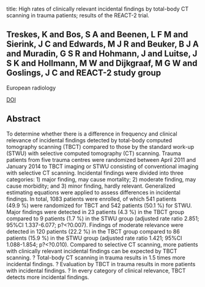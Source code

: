 title: High rates of clinically relevant incidental findings by total-body CT scanning in trauma patients; results of the REACT-2 trial.

## Treskes, K and Bos, S A and Beenen, L F M and Sierink, J C and Edwards, M J R and Beuker, B J A and Muradin, G S R and Hohmann, J and Luitse, J S K and Hollmann, M W and Dijkgraaf, M G W and Goslings, J C and REACT-2 study group
European radiology

<a href="https://doi.org/10.1007/s00330-016-4598-6">DOI</a>

## Abstract
To determine whether there is a difference in frequency and clinical relevance of incidental findings detected by total-body computed tomography scanning (TBCT) compared to those by the standard work-up (STWU) with selective computed tomography (CT) scanning. Trauma patients from five trauma centres were randomized between April 2011 and January 2014 to TBCT imaging or STWU consisting of conventional imaging with selective CT scanning. Incidental findings were divided into three categories: 1) major finding, may cause mortality; 2) moderate finding, may cause morbidity; and 3) minor finding, hardly relevant. Generalized estimating equations were applied to assess differences in incidental findings. In total, 1083 patients were enrolled, of which 541 patients (49.9 %) were randomized for TBCT and 542 patients (50.1 %) for STWU. Major findings were detected in 23 patients (4.3 %) in the TBCT group compared to 9 patients (1.7 %) in the STWU group (adjusted rate ratio 2.851; 95%CI 1.337-6.077; p?<?0.007). Findings of moderate relevance were detected in 120 patients (22.2 %) in the TBCT group compared to 86 patients (15.9 %) in the STWU group (adjusted rate ratio 1.421; 95%CI 1.088-1.854; p?<?0.010). Compared to selective CT scanning, more patients with clinically relevant incidental findings can be expected by TBCT scanning. ? Total-body CT scanning in trauma results in 1.5 times more incidental findings. ? Evaluation by TBCT in trauma results in more patients with incidental findings. ? In every category of clinical relevance, TBCT detects more incidental findings.

